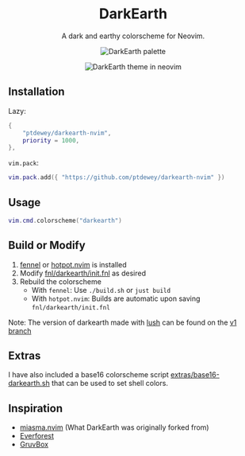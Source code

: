 <h1 align="center">DarkEarth</h1>

<p align="center">
    A dark and earthy colorscheme for Neovim.
</p>

<p align="center">
    <img src="assets/color_bar.png" alt="DarkEarth palette"/>
</p>

<p align="center">
    <img src="assets/screenshot-0.png" alt="DarkEarth theme in neovim"/>
</p>

## Installation

Lazy:
```lua
{
    "ptdewey/darkearth-nvim",
    priority = 1000,
},
```

`vim.pack`:
```lua
vim.pack.add({ "https://github.com/ptdewey/darkearth-nvim" })
```

## Usage

```lua
vim.cmd.colorscheme("darkearth")
```

## Build or Modify

1. [fennel](https://github.com/bakpakin/Fennel) or [hotpot.nvim](https://github.com/rktjmp/hotpot.nvim/tree/main) is installed
2. Modify [fnl/darkearth/init.fnl](fnl/darkearth/init.fnl) as desired
3. Rebuild the colorscheme 
    - With `fennel`: Use `./build.sh` or `just build`
    - With `hotpot.nvim`: Builds are automatic upon saving `fnl/darkearth/init.fnl`

Note: The version of darkearth made with [lush](https://github.com/rktjmp/lush.nvim) can be found on the [v1 branch](https://github.com/ptdewey/darkearth-nvim/tree/v1)

## Extras

I have also included a base16 colorscheme script [extras/base16-darkearth.sh](extras/base16-darkearth.sh) that can be used to set shell colors.

## Inspiration

- [miasma.nvim](https://github.com/xero/miasma.nvim) (What DarkEarth was originally forked from)
- [Everforest](https://github.com/sainnhe/everforest)
- [GruvBox](https://github.com/morhetz/gruvbox)

